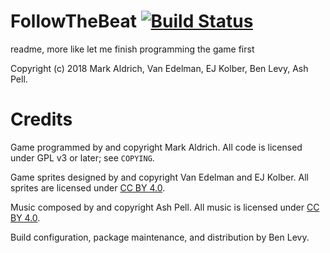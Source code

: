 # FollowTheBeat [![Build Status](https://travis-ci.org/mwaldrich/FollowTheBeat.svg?branch=master)](https://travis-ci.org/mwaldrich/FollowTheBeat)
readme, more like let me finish programming the game first

Copyright (c) 2018 Mark Aldrich, Van Edelman, EJ Kolber, Ben Levy, Ash Pell.

# Credits

Game programmed by and copyright Mark Aldrich. All code is licensed under GPL v3 or later; see `COPYING`.

Game sprites designed by and copyright Van Edelman and EJ Kolber. All sprites are licensed under [CC BY 4.0](https://creativecommons.org/licenses/by/4.0/legalcode).

Music composed by and copyright Ash Pell. All music is licensed under [CC BY 4.0](https://creativecommons.org/licenses/by/4.0/legalcode).

Build configuration, package maintenance, and distribution by Ben Levy.
